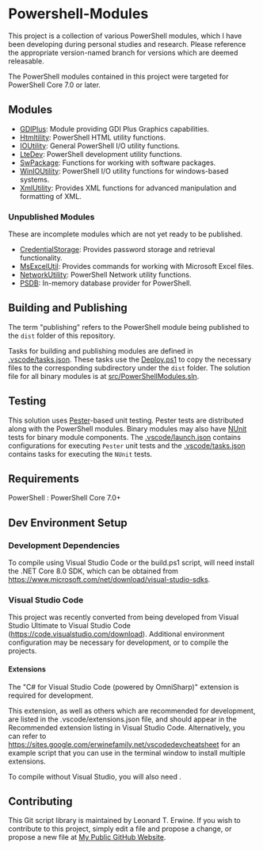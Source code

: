 # Powershell-Modules

This project is a collection of various PowerShell modules, which I have been developing during personal studies and research.
Please reference the appropriate version-named branch for versions which are deemed releasable.

The PowerShell modules contained in this project were targeted for PowerShell Core 7.0 or later.

## Modules

- [GDIPlus](dist/Erwine.Leonard.T.GDIPlus/README.md): Module providing GDI Plus Graphics capabilities.
- [Htmltility](dist/Erwine.Leonard.T.HtmlUtility/README.md): PowerShell HTML utility functions.
- [IOUtility](dist/Erwine.Leonard.T.IOUtility/README.md): General PowerShell I/O utility functions.
- [LteDev](dist/Erwine.Leonard.T.LteDev/README.md): PowerShell development utility functions.
- [SwPackage](dist/Erwine.Leonard.T.SwPackage/README.md): Functions for working with software packages.
- [WinIOUtility](dist/Erwine.Leonard.T.WinIOUtility/README.md): PowerShell I/O utility functions for windows-based systems.
- [XmlUtility](dist/Erwine.Leonard.T.XmlUtility/README.md): Provides XML functions for advanced manipulation and formatting of XML.

### Unpublished Modules

These are incomplete modules which are not yet ready to be published.

- [CredentialStorage](src/CredentialStorage/README.md): Provides password storage and retrieval functionality.
- [MsExcelUtil](src/MsExcelUtil/README.md): Provides commands for working with Microsoft Excel files.
- [NetworkUtility](src/NetworkUtility/README.md): PowerShell Network utility functions.
- [PSDB](src/PSDB/README.md): In-memory database provider for PowerShell.

## Building and Publishing

The term "publishing" refers to the PowerShell module being published to the `dist` folder of this repository.

Tasks for building and publishing modules are defined in [.vscode/tasks.json](./.vscode/tasks.json).
These tasks use the [Deploy.ps1](./Deploy.ps1) to copy the necessary files to the corresponding subdirectory under the `dist` folder.
The solution file for all binary modules is at [src/PowerShellModules.sln](./src/PowerShellModules.sln).

## Testing

This solution uses [Pester](https://pester.dev/)-based unit testing. Pester tests are distributed along with the PowerShell modules.
Binary modules may also have [NUnit](https://nunit.org/) tests for binary module components.
The [.vscode/launch.json](./.vscode/launch.json) contains configurations for executing `Pester` unit tests
and the [.vscode/tasks.json](./.vscode/tasks.json) contains tasks for executing the `NUnit` tests.

## Requirements

PowerShell
: PowerShell Core 7.0+

## Dev Environment Setup

### Development Dependencies

To compile using Visual Studio Code or the build.ps1 script, will need install the .NET Core 8.0 SDK, which can be obtained from <https://www.microsoft.com/net/download/visual-studio-sdks>.

### Visual Studio Code

This project was recently converted from being developed from Visual Studio Ultimate to Visual Studio Code (<https://code.visualstudio.com/download>).
Additional environment configuration may be necessary for development, or to compile the projects.

#### Extensions

The "C# for Visual Studio Code (powered by OmniSharp)" extension is required for development.

This extension, as well as others which are recommended for development, are listed in the .vscode/extensions.json file, and
should appear in the Recommended extension listing in Visual Studio Code. Alternatively, you can refer to <https://sites.google.com/erwinefamily.net/vscodedevcheatsheet> for an example script that you can use in the terminal window to install multiple extensions.

To compile without Visual Studio, you will also need .

## Contributing

This Git script library is maintained by Leonard T. Erwine. If you wish to contribute to this project, simply edit a file and propose a change, or propose a new file at [My Public GitHub Website](<https://github.com/lerwine/PowerShell-Modules>).
